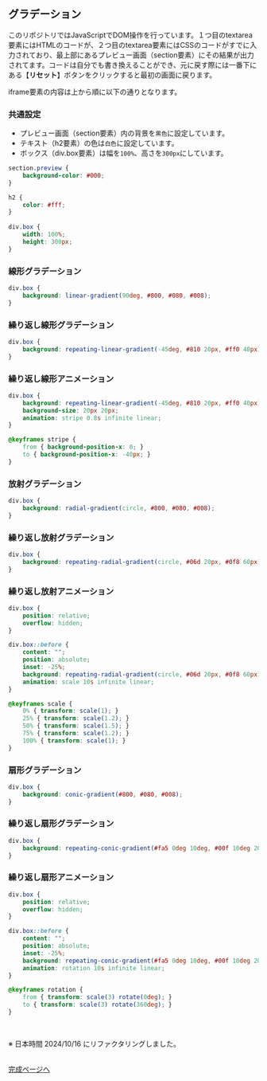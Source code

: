 ## グラデーション

このリポジトリではJavaScriptでDOM操作を行っています。１つ目のtextarea要素にはHTMLのコードが、２つ目のtextarea要素にはCSSのコードがすでに入力されており、最上部にあるプレビュー画面（section要素）にその結果が出力されてます。コードは自分でも書き換えることができ、元に戻す際には一番下にある【**リセット**】ボタンをクリックすると最初の画面に戻ります。

iframe要素の内容は上から順に以下の通りとなります。

### 共通設定
- プレビュー画面（section要素）内の背景を`黒色`に設定しています。
- テキスト（h2要素）の色は`白色`に設定しています。
- ボックス（div.box要素）は幅を`100%`、高さを`300px`にしています。

```css
section.preview {
    background-color: #000;
}

h2 {
    color: #fff;
}
    
div.box {
    width: 100%;
    height: 300px;
}
```

### 線形グラデーション

```css
div.box {
    background: linear-gradient(90deg, #800, #080, #008);
}
```

### 繰り返し線形グラデーション

```css
div.box {
    background: repeating-linear-gradient(-45deg, #810 20px, #ff0 40px);
}
```

### 繰り返し線形アニメーション

```css
div.box {
    background: repeating-linear-gradient(-45deg, #810 20px, #ff0 40px);
    background-size: 20px 20px;
    animation: stripe 0.8s infinite linear;
}

@keyframes stripe {
    from { background-position-x: 0; }
    to { background-position-x: -40px; }
}
```

### 放射グラデーション

```css
div.box {
    background: radial-gradient(circle, #800, #080, #008);
}
```

### 繰り返し放射グラデーション

```css
div.box {
    background: repeating-radial-gradient(circle, #06d 20px, #0f8 60px);
}
```

### 繰り返し放射アニメーション

```css
div.box {
    position: relative;
    overflow: hidden;
}

div.box::before {
    content: "";
    position: absolute;
    inset: -25%;
    background: repeating-radial-gradient(circle, #06d 20px, #0f8 60px);
    animation: scale 10s infinite linear;
}

@keyframes scale {
    0% { transform: scale(1); }
    25% { transform: scale(1.2); }
    50% { transform: scale(1.5); }
    75% { transform: scale(1.2); }
    100% { transform: scale(1); }
}
```

### 扇形グラデーション

```css
div.box {
    background: conic-gradient(#800, #080, #008);
}
```

### 繰り返し扇形グラデーション

```css
div.box {
    background: repeating-conic-gradient(#fa5 0deg 10deg, #00f 10deg 20deg);
}
```

### 繰り返し扇形アニメーション

```css
div.box {
    position: relative;
    overflow: hidden;
}

div.box::before {
    content: "";
    position: absolute;
    inset: -25%;
    background: repeating-conic-gradient(#fa5 0deg 10deg, #00f 10deg 20deg);
    animation: rotation 10s infinite linear;
}

@keyframes rotation {
    from { transform: scale(3) rotate(0deg); }
    to { transform: scale(3) rotate(360deg); }
}
```
<br>

※ 日本時間 2024/10/16 にリファクタリングしました。
<br><br>

[完成ページへ](https://yscyber.github.io/gradation/ "https://yscyber.github.io/gradation/")
